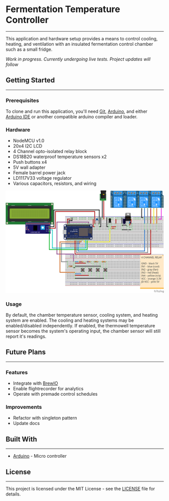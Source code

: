 # Fermentation Temperature Controller

---

This application and hardware setup provides a means to
control cooling, heating, and ventilation with an
insulated fermentation control chamber such as a small fridge.

*Work in progress. Currently undergoing live tests. Project updates will follow*


## Getting Started

---

### Prerequisites

To clone and run this application, you'll need [Git](https://git-scm.com/), [Arduino](https://www.arduino.cc/), and either [Arduino IDE](https://www.arduino.cc/en/Main/Software) or another compatible arduino compiler and loader.

### Hardware

* NodeMCU v1.0
* 20x4 I2C LCD
* 4 Channel opto-isolated relay block
* DS18B20 waterproof temperature sensors x2
* Push buttons x4
* 5V wall adapter
* Female barrel power jack
* LD1117V33 voltage regulator
* Various capacitors, resistors, and wiring

![Fritzing breadboard diagram](fermentation_chamber_bb_v1.png)

### Usage

By default, the chamber temperature sensor, cooling system,
and heating system are enabled.  The cooling and heating
systems may be enabled/disabled independently.  If enabled,
the thermowell temperature sensor becomes the system's
operating input, the chamber sensor will still report it's
readings.

## Future Plans

---

### Features

* Integrate with [BrewIO](https://github.com/ARW2705/BrewIO-App)
* Enable flightrecorder for analytics
* Operate with premade control schedules

### Improvements

* Refactor with singleton pattern
* Update docs


## Built With

---

* [Arduino](https://www.arduino.cc/) - Micro controller


## License

---

This project is licensed under the MIT License - see the [LICENSE](https://github.com/ARW2705/Fermentation-Control/blob/master/LICENSE) file for details.
